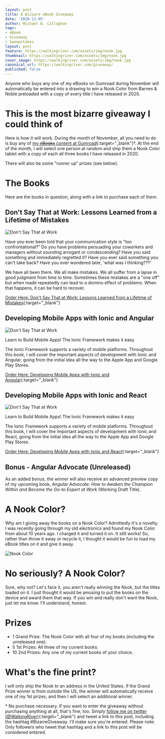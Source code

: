 ```yaml
---
layout: post
title: A Bizzare eBook Giveaway
date: '2020-11-05'
author: Michael D. Callaghan
tags: 
- eBook
- Giveaway
- Sweepstakes
layout: post
feature: https://walkingriver.com/assets/img/nook.jpg
thumbnail: https://walkingriver.com/assets/img/nook.jpg
cover_image: https://walkingriver.com/assets/img/nook.jpg
canonical_url: https://walkingriver.com/giveaway/
published: false
---
```


Anyone who buys any one of my eBooks on Gumroad during November will automatically be entered into a drawing to win a Nook Color from Barnes & Noble preloaded with a copy of every title I have released in 2020.

<!--more-->

# This is the most bizarre giveaway I could think of
Here is how it will work. During the month of November, all you need to do is buy any of [my ~~eBooks~~ content at Gumroad](https://walkingriver.gumroad.com){:target="_blank"}*. At the end of the month, I will select one person at random and ship them a Nook Color tablet with a copy of each all three books I have released in 2020. 

There will also be some "runner up" prizes (see below).

# The Books
Here are the books in question, along with a link to purchase each of them.

## Don't Say That at Work: Lessons Learned from a Lifetime of Mistakes
![Don't Say That at Work](https://walkingriver.com/assets/imgdst-3d.jpg)

Have you ever been told that your communication style is "too confrontational?" Do you have problems persuading your coworkers and managers without sounding arrogant or condescending? Have you said something and immediately regretted it? Have you ever said something you can't take back? Have you ever wondered later, 'what was I thinking???' 

We have all been there. We all make mistakes. We all suffer from a lapse in good judgment from time to time. Sometimes these mistakes are a "one off" but when made repeatedly can lead to a domino effect of problems. When that happens, it can be hard to recover.

[Order Here: Don't Say That at Work: Lessons Learned from a Lifetime of Mistakes](https://walkingriver.gumroad.com/#ZONxF){:target="_blank"}

## Developing Mobile Apps with Ionic and Angular
![Don't Say That at Work](https://walkingriver.com/assets/imgia-3d.jpg)

Learn to Build Mobile Apps! The Ionic Framework makes it easy

The Ionic Framework supports a variety of mobile platforms. Throughout this book, I will cover the important aspects of development with Ionic and Angular, going from the initial idea all the way to the Apple App and Google Play Stores.

[Order Here: Developing Mobile Apps with Ionic and Angular](https://walkingriver.gumroad.com/#NlVUr){:target="_blank"}

## Developing Mobile Apps with Ionic and React
![Don't Say That at Work](https://walkingriver.com/assets/imgir-3d.jpg)

Learn to Build Mobile Apps! The Ionic Framework makes it easy

The Ionic Framework supports a variety of mobile platforms. Throughout this book, I will cover the important aspects of development with Ionic and React, going from the initial idea all the way to the Apple App and Google Play Stores.

[Order Here: Developing Mobile Apps with Ionic and React](https://walkingriver.gumroad.com/#NlVUr){:target="_blank"}

## Bonus - Angular Advocate (Unreleased)
As an added bonus, the winner will also receive an advanced preview copy of my upcoming book, _Angular Advocate: How to Awaken the Champion Within and Become the Go-to Expert at Work_ (Working Draft Title). 

# A Nook Color?
Why am I giving away the books on a Nook Color? Admittedly it's a novelty. I was recently going through my old electronics and found my Nook Color from about 10 years ago. I charged it and turned it on. It still works! So, rather than throw it away or recycle it, I thought it would be fun to load my eBook titles on it and give it away.

![Nook Color](https://walkingriver.com/assets/imgnook.jpg)

# No seriously? A Nook Color?
Sure, why not? Let's face it, you aren't really winning the Nook, but the titles loaded on it. I just thought it would be amusing to put the books on the device and award them that way. If you win and really don't want the Nook, just let me know. I'll understand, honest.

# Prizes
- 1 Grand Prize: The Nook Color with all four of my books (including the unreleased one).
- 5 1st Prizes: All three of my current books.
- 10 2nd Prizes: Any one of my current books of your choice. 

# What's the fine print?
I will only ship the Nook to an address in the United States. If the Grand Prize winner is from outside the US, the winner will automatically receive one of my 1st prizes, and then I will select an additional winner. 

\* No purchase necessary. If you want to enter the giveaway without purchasing anything at all, that's fine, too. Simply [follow me on twitter (@WalkingRiver)](https://twitter.com/walkingriver){:target="_blank"} and tweet a link to this post, including the hashtag #BizarreGiveaway. I'll make sure you're entered. Please note: Only followers who tweet that hashtag and a link to this post will be considered entered. 
